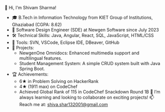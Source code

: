 👋 Hi, I'm Shivam Sharma!

 - 🎓 B.Tech in Information Technology from KIET Group of Institutions, Ghaziabad (CGPA: 8.62)
 - 💼 Software Design Engineer (SDE) at Newgen Software since July 2023
 - 🛠 Technical Skills: Java, Angular, React, SQL, JavaScript, HTML/CSS
 - 🔧 Tools: SVN, VSCode, Eclipse IDE, DBeaver, GitHub
 - 🚀 Projects:
     - NewgenOne Omnidocs: Enhanced multimedia support and multilingual features.
     - Student Management System: A simple CRUD system built with Java Spring Boot.
 - 🏆 Achievements:
     - 6★ in Problem Solving on HackerRank
     - 4★ (1911 max) on CodeChef
     - Achieved Global Rank of 115 in CodeChef Snackdown Round 1B
🌱 I’m always learning and looking to collaborate on exciting projects!
📫 Reach me at: shiva.shar132001@gmail.com

<!---
shiv3116/shiv3116 is a ✨ special ✨ repository because its `README.md` (this file) appears on your GitHub profile.
You can click the Preview link to take a look at your changes.
--->
